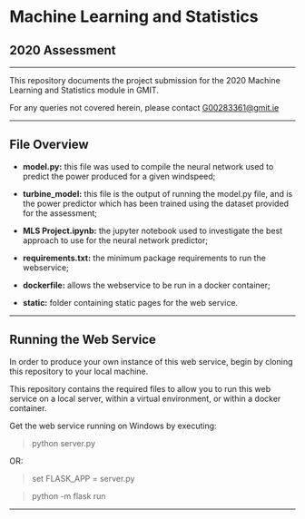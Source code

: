 # Machine Learning and Statistics

## 2020 Assessment

***

This repository documents the project submission for the 2020 Machine Learning and Statistics module in GMIT.

For any queries not covered herein, please contact G00283361@gmit.ie

***

## File Overview

 - **model.py:** this file was used to compile the neural network used to predict the power produced for a given windspeed;
 
 - **turbine_model:** this file is the output of running the model.py file, and is the power predictor which has been trained using the dataset provided for the assessment;
 
 - **MLS Project.ipynb:** the jupyter notebook used to investigate the best approach to use for the neural network predictor;
 
 - **requirements.txt:** the minimum package requirements to run the webservice;
 
 - **dockerfile:** allows the webservice to be run in a docker container;
 
 - **static:** folder containing static pages for the web service.
 
***

## Running the Web Service

In order to produce your own instance of this web service, begin by cloning this repository to your local machine.

This repository contains the required files to allow you to run this web service on a local server, within a virtual environment, or within a docker container.

Get the web service running on Windows by executing:

> python server.py

OR:

> set FLASK_APP = server.py

> python -m flask run

***
